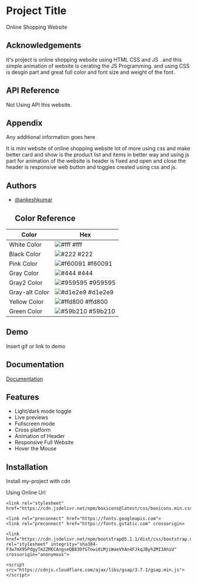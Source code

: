 
# Project Title
Online Shopping Website  


## Acknowledgements

 It's project is online shopping website using HTML CSS and JS 
 . and this simple animation of website is cerating the JS Programming.
 and using CSS is desgin part and great full color and font size and weight
 of the font.

  
## API Reference

Not Using API this website.
## Appendix

Any additional information goes here

  It is mini website of online shopping website lot of more 
  using css and make better card and show is the product list 
  and items in better way and using js part for animation of the
  website is header is fixed and open and close the header
  is responsive web button and toggles created using css and js.
  
## Authors

- [@ankeshkumar](https://github.com/AnkeshIT)

  ## Color Reference

| Color             | Hex                                                                |
| ----------------- | ------------------------------------------------------------------ |
| White Color | ![#fff](https://via.placeholder.com/10/ffffff?text=+) #fff |
| Black Color | ![#222](https://via.placeholder.com/10/222?text=+) #222 |
| Pink Color | ![#f60091](https://via.placeholder.com/10/f60091?text=+) #f60091 |
| Gray Color | ![#444](https://via.placeholder.com/10/444?text=+) #444 |
| Gray2 Color | ![#959595](https://via.placeholder.com/10/959595?text=+) #959595 |
| Gray-alt Color | ![#d1e2e9](https://via.placeholder.com/10/d1e2e9?text=+) #d1e2e9 |
| Yellow Color | ![#ffd800](https://via.placeholder.com/10/ffd800?text=+) #ffd800 |
| Green Color | ![#59b210](https://via.placeholder.com/10/59b210?text=+) #59b210 |


## Demo

Insert gif or link to demo

  
## Documentation

[Documentation](https://linktodocumentation)

  
## Features

- Light/dark mode toggle
- Live previews
- Fullscreen mode
- Cross platform
- Animation of Header
- Responsive Full Website
- Hover the Mouse 

  
## Installation

Install my-project with cdn 

Using Online Url 

<!-- Box icon -->
    <link rel="stylesheet" href="https://cdn.jsdelivr.net/npm/boxicons@latest/css/boxicons.min.css">
<!-- Google Fonts -->
    <link rel="preconnect" href="https://fonts.googleapis.com">
    <link rel="preconnect" href="https://fonts.gstatic.com" crossorigin>    
<!-- CSS only -->
    <link href="https://cdn.jsdelivr.net/npm/bootstrap@5.1.1/dist/css/bootstrap.min.css" rel="stylesheet" integrity="sha384-F3w7mX95PdgyTmZZMECAngseQB83DfGTowi0iMjiWaeVhAn4FJkqJByhZMI3AhiU" crossorigin="anonymous">

<!-- GSAP -->
    <script src="https://cdnjs.cloudflare.com/ajax/libs/gsap/3.7.1/gsap.min.js"></script>